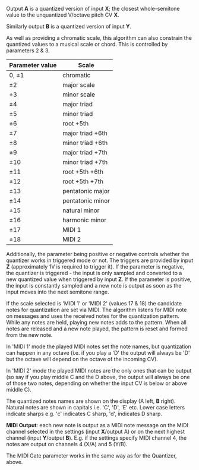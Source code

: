 
Output **A** is a quantized version of input **X**; the closest whole-semitone value to the unquantized V/octave pitch CV **X**.

Similarly output **B** is a quantized version of input **Y**.

As well as providing a chromatic scale, this algorithm can also constrain the quantized values to a musical scale or
chord. This is controlled by parameters 2 & 3.

| **Parameter value** | **Scale**        |
|---------------------|------------------|
| 0, ±1               | chromatic        |
| ±2                  | major scale      |
| ±3                  | minor scale      |
| ±4                  | major triad      |
| ±5                  | minor triad      |
| ±6                  | root +5th        |
| ±7                  | major triad +6th |
| ±8                  | minor triad +6th |
| ±9                  | major triad +7th |
| ±10                 | minor triad +7th |
| ±11                 | root +5th +6th   |
| ±12                 | root +5th +7th   |
| ±13                 | pentatonic major |
| ±14                 | pentatonic minor |
| ±15                 | natural minor    |
| ±16                 | harmonic minor   |
| ±17                 | MIDI 1           |
| ±18                 | MIDI 2           |

Additionally, the parameter being positive or negative controls whether the quantizer works in triggered mode or not.
The triggers are provided by input **Z** (approximately 1V is required to trigger it). If the parameter is negative, the
quantizer is triggered - the input is only sampled and converted to a new quantized value when triggered by input **Z**. If
the parameter is positive, the input is constantly sampled and a new note is output as soon as the input moves into the
next semitone range.

If the scale selected is 'MIDI 1' or 'MIDI 2' (values 17 & 18) the
candidate notes for quantization are set via MIDI. The algorithm
listens for MIDI note on messages and uses the received notes for the
quantization pattern. While any notes are held, playing new notes adds
to the pattern. When all notes are released and a new note played, the
pattern is reset and formed from the new note.

In 'MIDI 1' mode the played MIDI notes set the note names, but
quantization can happen in any octave (i.e. if you play a 'D' the
output will always be 'D' but the octave will depend on the octave of
the incoming CV).

In 'MIDI 2' mode the played MIDI notes are the only ones that can be
output (so say if you play middle C and the D above, the output will
always be one of those two notes, depending on whether the input CV is
below or above middle C).

The quantized notes names are shown on the display (A left, **B** right).
Natural notes are shown in capitals i.e. 'C', 'D', 'E' etc. Lower case
letters indicate sharps e.g. 'c' indicates C sharp, 'd', indicates D
sharp.

**MIDI Output**: each new note is output as a MIDI note message on the
MIDI channel selected in the settings (input **X**/output A) or on the
next highest channel (input **Y**/output **B**). E.g. if the settings specify
MIDI channel 4, the notes are output on channels 4 (X/A) and 5 (Y/B).

The MIDI Gate parameter works in the same way as for the Quantizer,
above.

